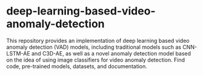 # deep-learning-based-video-anomaly-detection
This repository provides an implementation of deep learning based video anomaly detection (VAD) models, including traditional models such as CNN-LSTM-AE and C3D-AE, as well as a novel anomaly detection model based on the idea of using image classifiers for video anomaly detection. Find code, pre-trained models, datasets, and documentation.
